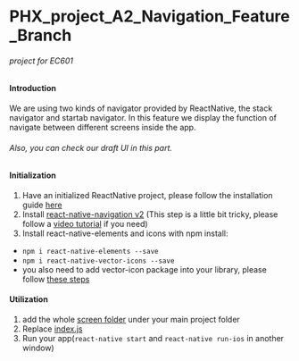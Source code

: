 # PHX_project_A2_Navigation_Feature_Branch
###### project for EC601
#### Introduction
We are using two kinds of navigator provided by ReactNative, the stack navigator and startab navigator.
In this feature we display the function of navigate between different screens inside the app.
###### Also, you can check our draft UI in this part.

#### Initialization
1. Have an initialized ReactNative project, please follow the installation guide [here](https://github.com/Zoe3542188/PHX_project_A2/tree/master#installation)
2. Install [react-native-navigation v2](https://wix.github.io/react-native-navigation/v2/#/docs/Installing) 
(This step is a little bit tricky, please follow a [video tutorial](https://www.youtube.com/watch?v=osMg869VwFY) if you need)
3. Install react-native-elements and icons with npm install:
- `npm i react-native-elements --save`
- `npm i react-native-vector-icons --save`
- you also need to add vector-icon package into your library, please follow [these steps](https://www.npmjs.com/package/react-native-vector-icons#ios)

#### Utilization
1. add the whole [screen folder](https://github.com/Zoe3542188/PHX_project_A2/tree/Feature_Navigation/screen) under your main project folder
2. Replace [index.js](https://github.com/Zoe3542188/PHX_project_A2/blob/Feature_Navigation/index.js)
3. Run your app(`react-native start` and `react-native run-ios` in another window)
